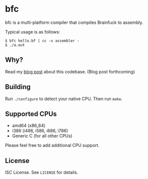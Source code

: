 bfc
===
bfc is a multi-platform compiler that compiles Brainfuck to assembly.

Typical usage is as follows:
```
$ bfc hello.bf | cc -x assembler -
$ ./a.out
```

Why?
----
Read my
[blog post]()
about this codebase.
(Blog post forthcoming)

Building
--------
Run `./configure` to detect your native CPU.
Then run `make`.

Supported CPUs
--------------
* amd64 (x86_64)
* i386 (i486, i586, i686, i786)
* Generic C (for all other CPUs)

Please feel free to add additional CPU support.

License
-------
ISC License.
See `LICENSE` for details.
